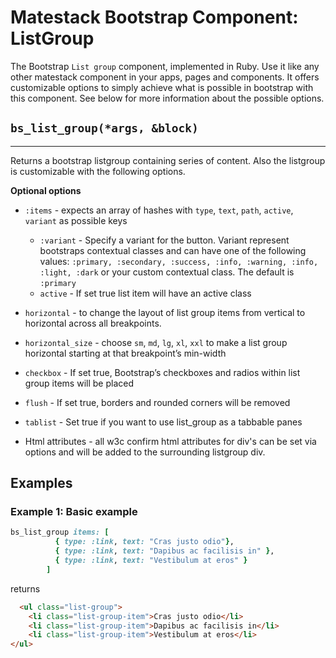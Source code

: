 # Matestack Bootstrap Component: ListGroup

The Bootstrap `List group` component, implemented in Ruby. Use it like any other matestack component in your apps, pages and components. It offers customizable options to simply achieve what is possible in bootstrap with this component. See below for more information about the possible options.

## `bs_list_group(*args, &block)`
----

Returns a bootstrap listgroup containing series of content. Also the listgroup is customizable with the following options.

**Optional options**

* `:items` - expects an array of hashes with `type`, `text`, `path`, `active`, `variant` as possible keys
  * `:variant` - Specify a variant for the button. Variant represent bootstraps contextual classes and can have one of the following values: `:primary, :secondary, :success, :info, :warning, :info, :light, :dark` or your custom contextual class. The default is `:primary`
  * `active` - If set true list item will have an active class

* `horizontal` - to change the layout of list group items from vertical to horizontal across all breakpoints.
* `horizontal_size` - choose `sm`, `md`, `lg`, `xl`, `xxl` to make a list group horizontal starting at that breakpoint’s min-width
* `checkbox` - If set true, Bootstrap’s checkboxes and radios within list group items will be placed
* `flush` - If set true, borders and rounded corners will be removed
* `tablist` - Set true if you want to use list_group as a tabbable panes

* Html attributes - all w3c confirm html attributes for div's can be set via options and will be added to the surrounding listgroup div.

## Examples

### Example 1: Basic example

```ruby
bs_list_group items: [
          { type: :link, text: "Cras justo odio"},
          { type: :link, text: "Dapibus ac facilisis in" },
          { type: :link, text: "Vestibulum at eros" }
        ]
```

returns

```html
  <ul class="list-group">
    <li class="list-group-item">Cras justo odio</li>
    <li class="list-group-item">Dapibus ac facilisis in</li>
    <li class="list-group-item">Vestibulum at eros</li>
</ul>
```
